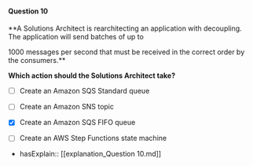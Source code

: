 #### Question  10

**A Solutions Architect is rearchitecting an application with decoupling. The application will send batches of up to

1000 messages per second that must be received in the correct order by the consumers.**

**Which action should the Solutions Architect take?**

- [ ] Create an Amazon SQS Standard queue

- [ ] Create an Amazon SNS topic

- [x] Create an Amazon SQS FIFO queue

- [ ] Create an AWS Step Functions state machine

- hasExplain:: [[explanation_Question  10.md]]

